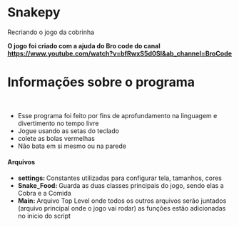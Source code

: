 # Snakepy
Recriando o jogo da cobrinha 

<strong>O jogo foi criado com a ajuda do Bro code do canal <a>https://www.youtube.com/watch?v=bfRwxS5d0SI&ab_channel=BroCode</a></strong>

<h1>Informações sobre o programa</h1>
<br>
<ul>
    <li>Esse programa foi feito por fins de aprofundamento na linguagem e divertimento no tempo livre</li>
    <li>Jogue usando as setas do teclado</li>
    <li>colete as bolas vermelhas</li>
    <li>Não bata em si mesmo ou na parede</li>
</ul>

<h4>Arquivos</h4>
<ul>
    <li><strong>settings: </strong>Constantes utilizadas para configurar tela, tamanhos, cores</li>
    <li><strong>Snake_Food: </strong>Guarda as duas classes principais do jogo, sendo elas a Cobra e a Comida</li>
    <li><strong>Main: </strong>Arquivo Top Level onde todos os outros arquivos serão juntados (arquivo principal onde o jogo vai rodar) as funções estão adicionadas no inicio do script</li>
</ul>




